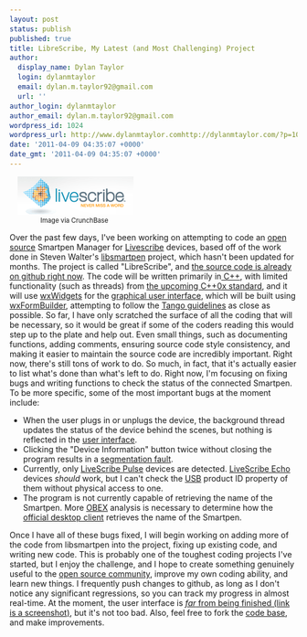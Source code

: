 ```yaml
---
layout: post
status: publish
published: true
title: LibreScribe, My Latest (and Most Challenging) Project
author:
  display_name: Dylan Taylor
  login: dylanmtaylor
  email: dylan.m.taylor92@gmail.com
  url: ''
author_login: dylanmtaylor
author_email: dylan.m.taylor92@gmail.com
wordpress_id: 1024
wordpress_url: http://www.dylanmtaylor.comhttp://dylanmtaylor.com/?p=1024
date: '2011-04-09 04:35:07 +0000'
date_gmt: '2011-04-09 04:35:07 +0000'
---
```

<div class="zemanta-img" style="margin: 1em; display: block;">
<div class="mceTemp" style="text-align: left;">
<dl class="wp-caption alignright" style="width: 213px;">
<dt class="wp-caption-dt"><a href="http://www.crunchbase.com/company/livescribe"><img title="Image representing Livescribe  as depicted in ..." src="/images/blog/2011/04/49513v1-max-450x4501.png" alt="Image representing Livescribe  as depicted in ..." width="203" height="67" /></a></dt>
<dd class="wp-caption-dd zemanta-img-attribution" style="font-size: 0.8em;">Image via CrunchBase</dd>
</dl>
</div>
</div>
<p>Over the past few days, I've been working on attempting to code an <a class="zem_slink" title="Open source" rel="wikipedia" href="http://en.wikipedia.org/wiki/Open_source">open source</a> Smartpen Manager for <a class="zem_slink" title="Livescribe " rel="homepage" href="http://www.livescribe.com">Livescribe</a> devices, based off of the work done in Steven Walter's <a href="http://dasbrennen.isa-geek.org/~srwalter/gitweb/gitweb.cgi?p=libsmartpen.git;a=summary">libsmartpen</a> project, which hasn't been updated for months. The project is called "LibreScribe", and <a title="LibreScribe on github" href="https://github.com/dylanmtaylor/LibreScribe">the source code is already on github right now</a>. The code will be written primarily in<a href="http://en.wikipedia.org/wiki/C%2B%2B"> C++</a>, with limited functionality (such as threads) from <a href="http://www.open-std.org/jtc1/sc22/wg21/docs/papers/2010/n3092.pdf">the upcoming C++0x standard</a>, and it will use <a href="http://www.wxwidgets.org/">wxWidgets</a> for the <a class="zem_slink" title="Graphical user interface" rel="wikipedia" href="http://en.wikipedia.org/wiki/Graphical_user_interface">graphical user interface</a>, which will be built using <a href="http://wxformbuilder.org/">wxFormBuilder</a>, attempting to follow the <a href="http://tango.freedesktop.org/Tango_Desktop_Project">Tango guidelines</a> as close as possible. So far, I have only scratched the surface of all the coding that will be necessary, so it would be great if some of the coders reading this would step up to the plate and help out. Even small things, such as documenting functions, adding comments, ensuring source code style consistency, and making it easier to maintain the source code are incredibly important. Right now, there's still tons of work to do. So much, in fact, that it's actually easier to list what's done than what's left to do. Right now, I'm focusing on fixing bugs and writing functions to check the status of the connected Smartpen. To be more specific, some of the most important bugs at the moment include:</p>
<ul>
<li>When the user plugs in or unplugs the device, the background thread updates the status of the device behind the scenes, but nothing is reflected in the <a class="zem_slink" title="User interface" rel="wikipedia" href="http://en.wikipedia.org/wiki/User_interface">user interface</a>.</li>
<li>Clicking the "Device Information" button twice without closing the program results in a <a href="http://en.wikipedia.org/wiki/Segmentation_fault">segmentation fault</a>.</li>
<li>Currently, only <a href="http://www.livescribe.com/en-us/smartpen/pulse/">LiveScribe Pulse</a> devices are detected. <a href="http://www.livescribe.com/en-us/smartpen/echo/">LiveScribe Echo</a> devices <em>should</em> work, but I can't check the <a class="zem_slink" title="Universal Serial Bus" rel="wikipedia" href="http://en.wikipedia.org/wiki/Universal_Serial_Bus">USB</a> product ID property of them without physical access to one.</li>
<li>The program is not currently capable of retrieving the name of the Smartpen. More <a href="http://en.wikipedia.org/wiki/OBject_EXchange">OBEX</a> analysis is necessary to determine how the <a href="http://www.livescribe.com/en-us/starthere/">official desktop client</a> retrieves the name of the Smartpen.</li>
</ul>
<p>Once I have all of these bugs fixed, I will begin working on adding more of the code from libsmartpen into the project, fixing up existing code, and writing new code. This is probably one of the toughest coding projects I've started, but I enjoy the challenge, and I hope to create something genuinely useful to the <a class="zem_slink" title="Free software community" rel="wikipedia" href="http://en.wikipedia.org/wiki/Free_software_community">open source community</a>, improve my own coding ability, and learn new things. I frequently push changes to github, as long as I don't notice any significant regressions, so you can track my progress in almost real-time. At the moment, the user interface is <a href="http://dylanmtaylor.com/?attachment_id=1026"><em>far</em> from being finished (link is a screenshot)</a>, but it's not too bad. Also, feel free to fork the <a class="zem_slink" title="Codebase" rel="wikipedia" href="http://en.wikipedia.org/wiki/Codebase">code base</a>, and make improvements.</p>
<div class="zemanta-pixie" style="margin-top: 10px; height: 15px;"><img class="zemanta-pixie-img" style="border: medium none; float: right;" src="/images/blog/2011/06/pixy11.gif" alt="" /></div>
